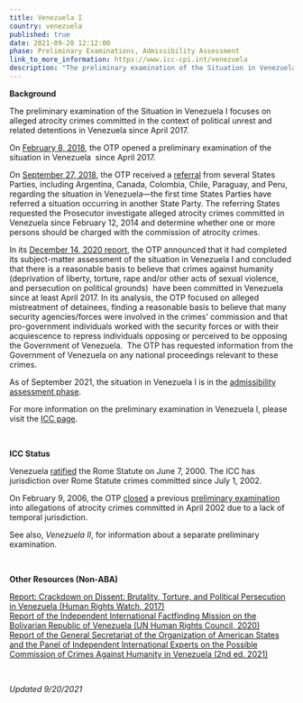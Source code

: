 ```yaml
---
title: Venezuela I
country: venezuela
published: true
date: 2021-09-20 12:12:00
phase: Preliminary Examinations, Admissibility Assessment
link_to_more_information: https://www.icc-cpi.int/venezuela
description: "The preliminary examination of the Situation in Venezuela I focuses on alleged atrocity crimes committed in the context of political unrest and related detentions in Venezuela since April 2017. As of September\_2021, the situation in Venezuela I is in the admissibility assessment phase."
---
```

**Background**

The preliminary examination of the Situation in Venezuela I focuses on alleged atrocity crimes committed in the context of political unrest and related detentions in Venezuela since April 2017.

On [February 8, 2018](https://www.icc-cpi.int/Pages/item.aspx), the OTP opened a preliminary examination of the situation in Venezuela&nbsp; since April 2017.

On [September 27, 2018](https://www.icc-cpi.int/Pages/item.aspx?name=180927-otp-stat-venezuela), the OTP received a [referral](https://www.icc-cpi.int/itemsDocuments/180925-otp-referral-venezuela_ENG.pdf) from several States Parties, including Argentina, Canada, Colombia, Chile, Paraguay, and Peru, regarding the situation in Venezuela—the first time States Parties have referred a situation occurring in another State Party. The referring States requested the Prosecutor investigate alleged atrocity crimes committed in Venezuela since February 12, 2014 and determine whether one or more persons should be charged with the commission of atrocity crimes.

In its [December 14, 2020 report](https://www.icc-cpi.int/itemsDocuments/2020-PE/2020-pe-report-eng.pdf), the OTP announced that it had completed its subject-matter assessment of the situation in Venezuela I and concluded that there is a reasonable basis to believe that crimes against humanity (deprivation of liberty, torture, rape and/or other acts of sexual violence, and persecution on political grounds) &nbsp;have been committed in Venezuela since at least April 2017. In its analysis, the OTP focused on alleged mistreatment of detainees, finding a reasonable basis to believe that many security agencies/forces were involved in the crimes’ commission and that pro-government individuals worked with the security forces or with their acquiescence to repress individuals opposing or perceived to be opposing the Government of Venezuela. &nbsp;The OTP has requested information from the Government of Venezuela on any national proceedings relevant to these crimes.

As of September 2021, the situation in Venezuela I is in the [admissibility assessment phase](https://www.icc-cpi.int/itemsDocuments/2020-PE/2020-pe-report-eng.pdf).

For more information on the preliminary examination in Venezuela I, please visit the [ICC page](https://www.icc-cpi.int/venezuela).

&nbsp;

**ICC Status**

Venezuela [ratified](https://asp.icc-cpi.int/en_menus/asp/states%20parties/latin%20american%20and%20caribbean%20states/Pages/venezuela.aspx) the Rome Statute on June 7, 2000. The ICC has jurisdiction over Rome Statute crimes committed since July 1, 2002.

On February 9, 2006, the OTP [closed](https://www.icc-cpi.int/NR/rdonlyres/4E2BC725-6A63-40B8-8CDC-ADBA7BCAA91F/143684/OTP_letter_to_senders_re_Venezuela_9_February_2006.pdf) a previous&nbsp;[preliminary examination](https://www.aba-icc.org/country/venezuela/) into allegations of atrocity crimes committed in April 2002 due to a lack of temporal jurisdiction.

See also, *Venezuela II*, for information about a separate preliminary examination.&nbsp;

&nbsp;

**Other Resources (Non-ABA)**

[Report: Crackdown on Dissent: Brutality, Torture, and Political Persecution in Venezuela (Human Rights Watch, 2017)](https://www.hrw.org/sites/default/files/report_pdf/venezuela1117web_0.pdf)<br>[Report of the Independent International Factfinding Mission on the Bolivarian Republic of Venezuela (UN Human Rights Council, 2020)](https://reliefweb.int/sites/reliefweb.int/files/resources/A_HRC_45_33_AUV.pdf)<br>[Report of the General Secretariat of the Organization of American States and the Panel of Independent International Experts on the Possible Commission of Crimes Against Humanity in Venezuela (2nd ed. 2021)](http://www.oas.org/documents/eng/press/Informe-Panel-Independiente-Venezuela-EN.pdf)

&nbsp;

*Updated 9/20/2021*
